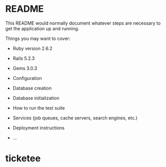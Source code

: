 # README

This README would normally document whatever steps are necessary to get the
application up and running.

Things you may want to cover:

* Ruby version 2.6.2

* Rails 5.2.3

* Gems 3.0.3

* Configuration

* Database creation

* Database initialization

* How to run the test suite

* Services (job queues, cache servers, search engines, etc.)

* Deployment instructions

* ...
# ticketee
